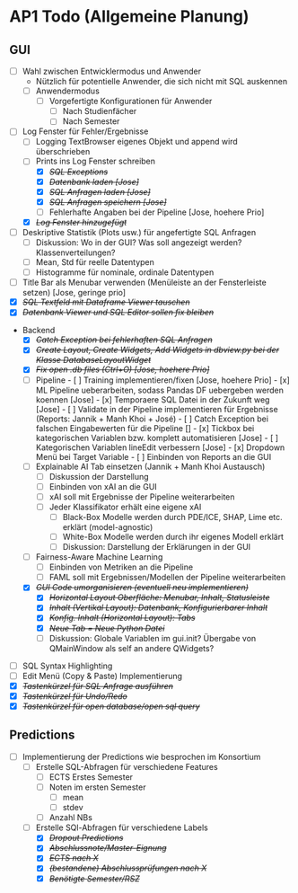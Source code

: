 # AP1 Todo (Allgemeine Planung)

## GUI

- [ ] Wahl zwischen Entwicklermodus und Anwender
  - Nützlich für potentielle Anwender, die sich nicht mit SQL auskennen
  - [ ] Anwendermodus
    - [ ] Vorgefertigte Konfigurationen für Anwender
      - [ ] Nach Studienfächer
      - [ ] Nach Semester
- [ ] Log Fenster für Fehler/Ergebnisse
  - [ ] Logging TextBrowser eigenes Objekt und append wird überschrieben
  - [ ] Prints ins Log Fenster schreiben
    - [x] ~~*SQL Exceptions*~~
    - [x] ~~*Datenbank laden [Jose]*~~
    - [x] ~~*SQL Anfragen laden [Jose]*~~
    - [x] ~~*SQL Anfragen speichern [Jose]*~~
    - [ ] Fehlerhafte Angaben bei der Pipeline [Jose, hoehere Prio]
  - [x] ~~*Log Fenster hinzugefügt*~~
- [ ] Deskriptive Statistik (Plots usw.) für angefertigte SQL Anfragen
  - [ ] Diskussion: Wo in der GUI? Was soll angezeigt werden? Klassenverteilungen?
  - [ ] Mean, Std für reelle Datentypen
  - [ ] Histogramme für nominale, ordinale Datentypen
- [ ] Title Bar als Menubar verwenden (Menüleiste an der Fensterleiste setzen) [Jose, geringe prio]
- [x] ~~*SQL Textfeld mit Dataframe Viewer tauschen*~~
- [x] ~~*Datenbank Viewer und SQL Editor sollen fix bleiben*~~
- Backend
  - [x] ~~*Catch Exception bei fehlerhaften SQL Anfragen*~~
  - [x] ~~*Create Layout, Create Widgets, Add Widgets in dbview.py bei der Klasse DatabaseLayoutWidget*~~
  - [x] ~~*Fix open .db files (Ctrl+O) [Jose, hoehere Prio]*~~
  - [ ] Pipeline
        - [ ] Training implementieren/fixen [Jose, hoehere Prio]
        - [x] ML Pipeline ueberarbeiten, sodass Pandas DF uebergeben werden koennen [Jose]
          - [x] Temporaere SQL Datei in der Zukunft weg [Jose]
        - [ ] Validate in der Pipeline implementieren für Ergebnisse (Reports: Jannik + Manh Khoi + José)
        - [ ] Catch Exception bei falschen Eingabewerten für die Pipeline []
        - [x] Tickbox bei kategorischen Variablen bzw. komplett automatisieren [Jose]
        - [ ] Kategorischen Variablen lineEdit verbessern [Jose]
          - [x] Dropdown Menü bei Target Variable
        - [ ] Einbinden von Reports an die GUI
  - [ ] Explainable AI Tab einsetzen (Jannik + Manh Khoi Austausch)
    - [ ] Diskussion der Darstellung
    - [ ] Einbinden von xAI an die GUI
    - [ ] xAI soll mit Ergebnisse der Pipeline weiterarbeiten
    - [ ] Jeder Klassifikator erhält eine eigene xAI
      - [ ] Black-Box Modelle werden durch PDE/ICE, SHAP, Lime etc. erklärt (model-agnostic)
      - [ ] White-Box Modelle werden durch ihr eigenes Modell erklärt
      - [ ] Diskussion: Darstellung der Erklärungen in der GUI
  - [ ] Fairness-Aware Machine Learning
    - [ ] Einbinden von Metriken an die Pipeline
    - [ ] FAML soll mit Ergebnissen/Modellen der Pipeline weiterarbeiten
  - [x] ~~*GUI Code umorganisieren (eventuell neu implementieren)*~~
    - [x] ~~*Horizontal Layout Oberfläche: Menubar, Inhalt, Statusleiste*~~
    - [x] ~~*Inhalt (Vertikal Layout): Datenbank, Konfigurierbarer Inhalt*~~
    - [x] ~~*Konfig. Inhalt (Horizontal Layout): Tabs*~~
    - [x] ~~*Neue Tab = Neue Python Datei*~~
    - [ ] Diskussion: Globale Variablen im gui.init? Übergabe von QMainWindow als self an andere QWidgets?
- [ ] SQL Syntax Highlighting
- [ ] Edit Menü (Copy & Paste) Implementierung
- [x] ~~*Tastenkürzel für SQL Anfrage ausführen*~~
- [x] ~~*Tastenkürzel für Undo/Redo*~~
- [x] ~~*Tastenkürzel für open database/open sql query*~~

## Predictions

- [ ] Implementierung der Predictions wie besprochen im Konsortium
  - [ ] Erstelle SQL-Abfragen für verschiedene Features
    - [ ] ECTS Erstes Semester
    - [ ] Noten im ersten Semester
      - [ ] mean
      - [ ] stdev
    - [ ] Anzahl NBs
  - [ ] Erstelle SQl-Abfragen für verschiedene Labels
    - [x] ~~*Dropout Predictions*~~
    - [x] ~~*Abschlussnote/Master-Eignung*~~
    - [x] ~~*ECTS nach X*~~
    - [x] ~~*(bestandene) Abschlussprüfungen nach X*~~
    - [x] ~~*Benötigte Semester/RSZ*~~
